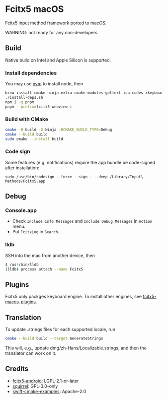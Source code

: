 # Fcitx5 macOS

[Fcitx5](https://github.com/fcitx/fcitx5) input method framework ported to macOS.

WARNING: not ready for any non-developers.

## Build
Native build on Intel and Apple Silicon is supported.

### Install dependencies
You may use [nvm](https://github.com/nvm-sh/nvm)
to install node, then

```sh
brew install cmake ninja extra-cmake-modules gettext iso-codes xkeyboardconfig nlohmann-json
./install-deps.sh
npm i -g pnpm
pnpm --prefix=fcitx5-webview i
```

### Build with CMake
```sh
cmake -B build -G Ninja -DCMAKE_BUILD_TYPE=Debug
cmake --build build
sudo cmake --install build
```

### Code sign
Some features (e.g. notifications) require the app bundle be code-signed after installation:
```
sudo /usr/bin/codesign --force --sign - --deep /Library/Input\ Methods/Fcitx5.app
```

## Debug
### Console.app
* Check `Include Info Messages` and `Include Debug Messages` in `Action` menu.
* Put `FcitxLog` in `Search`.

### lldb
SSH into the mac from another device, then
```sh
$ /usr/bin/lldb
(lldb) process attach --name Fcitx5
```

## Plugins
Fcitx5 only packges keyboard engine.
To install other engines, see [fcitx5-macos-plugins](https://github.com/fcitx-contrib/fcitx5-macos-plugins).

## Translation
To update .strings files for each supported locale, run
```sh
cmake --build build --target GenerateStrings
```

This will, e.g., update dmg/zh-Hans/Localizable.strings, and then the translator can work on it.

## Credits
* [fcitx5-android](https://github.com/fcitx5-android/fcitx5-android): LGPL-2.1-or-later
* [squirrel](https://github.com/rime/squirrel): GPL-3.0-only
* [swift-cmake-examples](https://github.com/apple/swift-cmake-examples): Apache-2.0
